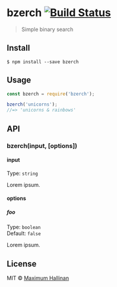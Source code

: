 # bzerch [![Build Status](https://travis-ci.org/maxhallinan/bzerch.svg?branch=master)](https://travis-ci.org/maxhallinan/bzerch)

> Simple binary search


## Install

```
$ npm install --save bzerch
```


## Usage

```js
const bzerch = require('bzerch');

bzerch('unicorns');
//=> 'unicorns & rainbows'
```


## API

### bzerch(input, [options])

#### input

Type: `string`

Lorem ipsum.

#### options

##### foo

Type: `boolean`<br>
Default: `false`

Lorem ipsum.


## License

MIT © [Maximum Hallinan](https://github.com/maxhallinan)
